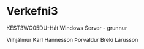 # Verkefni3

KEST3WG05DU-Hát Windows Server - grunnur

Vilhjálmur Karl Hannesson
Þorvaldur Breki Lárusson
